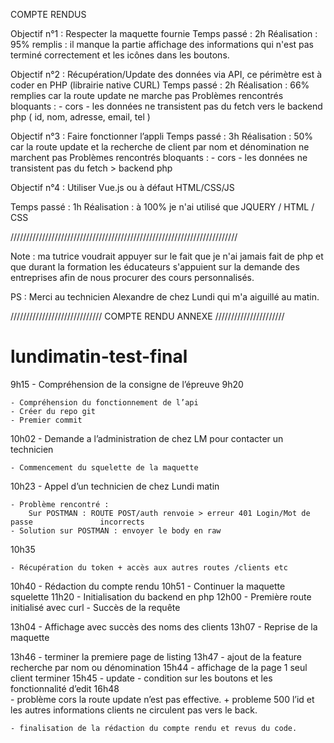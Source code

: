 COMPTE RENDUS 

Objectif n°1 : Respecter la maquette fournie
  Temps passé : 2h
  Réalisation : 95% remplis
              : il manque la partie affichage des informations qui n'est pas terminé correctement et les icônes dans les boutons.
        

Objectif n°2 : Récupération/Update des données via API, ce périmètre est à coder en PHP
(librairie native CURL)
  Temps passé : 2h
  Réalisation : 66% remplies car la route update ne marche pas
  Problèmes rencontrés bloquants : 
      - cors
      - les données ne transistent pas du fetch vers le backend php ( id, nom, adresse, email, tel ) 

Objectif n°3 : Faire fonctionner l’appli
  Temps passé : 3h
  Réalisation : 50% car la route update et la recherche de client par nom et dénomination ne marchent pas
  Problèmes rencontrés bloquants : 
      - cors
      - les données ne transistent pas du fetch > backend php

Objectif n°4 : Utiliser Vue.js ou à défaut HTML/CSS/JS

  Temps passé : 1h 
  Réalisation : à 100% je n'ai utilisé que JQUERY / HTML / CSS 

////////////////////////////////////////////////////////////////////////

Note : ma tutrice voudrait appuyer sur le fait que je n'ai jamais fait de php et que durant la formation les éducateurs s'appuient sur la demande des entreprises afin de nous procurer des cours personnalisés.

PS : Merci au technicien Alexandre de chez Lundi qui m'a aiguillé au matin.

///////////////////////////// COMPTE RENDU ANNEXE //////////////////////

# lundimatin-test-final
9h15 
	- Compréhension de la consigne de l’épreuve
9h20

	- Compréhension du fonctionnement de l’api 
	- Créer du repo git
	- Premier commit

10h02 - Demande a l’administration de chez LM pour contacter un technicien
	
	- Commencement du squelette de la maquette

10h23  - Appel d’un technicien de chez Lundi matin 

	- Problème rencontré : 
		Sur POSTMAN : ROUTE POST/auth renvoie > erreur 401 Login/Mot de passe 				incorrects 
	- Solution sur POSTMAN : envoyer le body en raw
10h35
	
	- Récupération du token + accès aux autres routes /clients etc

10h40
	- Rédaction du compte rendu
10h51
	- Continuer la maquette squelette
11h20 
	- Initialisation du backend en php
12h00 
	- Première route initialisé avec curl 
	- Succès de la requête 

13h04 
	- Affichage avec succès des noms des clients
13h07
	- Reprise de la maquette 

13h46 
	- terminer la premiere page de listing 
13h47 
	- ajout de la feature recherche par nom ou dénomination
15h44 
	- affichage de la page 1 seul client terminer
15h45
	- update 
	- condition sur les boutons et les fonctionnalité d’edit
16h48	
	- problème cors la route update n’est pas effective.
	+ probleme 500 l’id et les autres informations clients ne circulent pas vers le back.

	- finalisation de la rédaction du compte rendu et revus du code.
